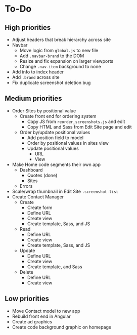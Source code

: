 # To-Do

## High priorities

- Adjust headers that break hierarchy across site
- Navbar
  - Move logic from `global.js` to new file
  - Add `.navbar-brand` to the DOM
  - Resize and fix expansion on larger viewports
  - Change `.nav-item` background to none
- Add info to index header
- Add `.brand` across site
- Fix duplicate screenshot deletion bug

## Medium priorities

- Order Sites by positional value
  - Create front end for ordering system
    - Copy JS from `reorder_screenshots.js` and edit
    - Copy HTML and Sass from Edit Site page and edit
  - Order by/update positional values
    - Add position field to model
    - Order by positional values in sites view
    - Update positional values
      - URL
      - View
- Make Home code segments their own app
  - Dashboard
    - Quotes (done)
    - Sites
  - Errors
- Scale/wrap thumbnail in Edit Site `.screenshot-list`
- Create Contact Manager
  - Create
    - Create form
    - Define URL
    - Create view
    - Create template, Sass, and JS
  - Read
    - Define URL
    - Create view
    - Create template, Sass, and JS
  - Update
    - Define URL
    - Create view
    - Create template, and Sass
  - Delete
    - Define URL
    - Create view

## Low priorities

- Move Contact model to new app
- Rebuild front end in Angular
- Create ad graphics
- Create code background graphic on homepage
